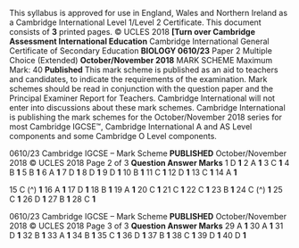 This syllabus is approved for use in England, Wales and Northern Ireland as a Cambridge International Level 1/Level 2 Certificate. This document consists of **3** printed pages. © UCLES 2018 **[Turn over Cambridge Assessment International Education** Cambridge International General Certificate of Secondary Education **BIOLOGY 0610/23** Paper 2 Multiple Choice (Extended) **October/November 2018** MARK SCHEME Maximum Mark: 40 **Published** This mark scheme is published as an aid to teachers and candidates, to indicate the requirements of the examination. Mark schemes should be read in conjunction with the question paper and the Principal Examiner Report for Teachers. Cambridge International will not enter into discussions about these mark schemes. Cambridge International is publishing the mark schemes for the October/November 2018 series for most Cambridge IGCSE™, Cambridge International A and AS Level components and some Cambridge O Level components. 


0610/23 Cambridge IGCSE – Mark Scheme **PUBLISHED** October/November 2018 © UCLES 2018 Page 2 of 3 **Question Answer Marks** 1 D **1** 2 A **1** 3 C **1** 4 B **1** 5 B **1** 6 A **1** 7 D **1** 8 D **1** 9 D **1** 10 B **1** 11 C **1** 12 D **1** 13 C **1** 14 A **1** 

15 C (^) **1** 16 A **1** 17 D **1** 18 B **1** 19 A **1** 20 C **1** 21 C **1** 22 C **1** 23 B **1** 24 C (^) **1** 25 C **1** 26 D **1** 27 B **1** 28 C **1** 


0610/23 Cambridge IGCSE – Mark Scheme **PUBLISHED** October/November 2018 © UCLES 2018 Page 3 of 3 **Question Answer Marks** 29 A **1** 30 A **1** 31 D **1** 32 B **1** 33 A **1** 34 B **1** 35 C **1** 36 D **1** 37 B **1** 38 C **1** 39 D **1** 40 D **1** 


